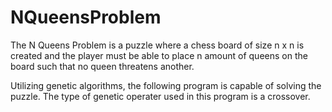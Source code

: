 # NQueensProblem

The N Queens Problem is a puzzle where a chess board of size n x n is created and the player must be able to place n amount of queens
on the board such that no queen threatens another.

Utilizing genetic algorithms, the following program is capable of solving the puzzle. The type of genetic operater used in this
program is a crossover.

